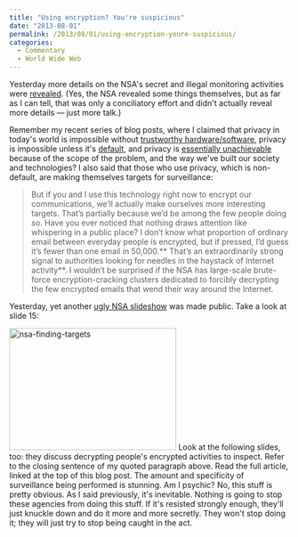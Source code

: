 ```yaml
---
title: "Using encryption? You're suspicious"
date: "2013-08-01"
permalink: /2013/08/01/using-encryption-youre-suspicious/
categories:
  - Commentary
  - World Wide Web
---
```

Yesterday more details on the NSA's secret and illegal monitoring activities were [revealed][1]. (Yes, the NSA revealed some things themselves, but as far as I can tell, that was only a conciliatory effort and didn't actually reveal more details &#8212; just more talk.)

Remember my recent series of blog posts, where I claimed that privacy in today's world is impossible without [trustworthy hardware/software][2], privacy is impossible unless it's [default][3], and privacy is [essentially unachievable][4] because of the scope of the problem, and the way we've built our society and technologies? 
I also said that those who use privacy, which is non-default, are making themselves targets for surveillance:

> But if you and I use this technology right now to encrypt our communications, we’ll actually make ourselves more interesting targets. That’s partially because we’d be among the few people doing so. Have you ever noticed that nothing draws attention like whispering in a public place? I don’t know what proportion of ordinary email between everyday people is encrypted, but if pressed, I’d guess it’s fewer than one email in 50,000.** That’s an extraordinarily strong signal to authorities looking for needles in the haystack of Internet activity**. I wouldn’t be surprised if the NSA has large-scale brute-force encryption-cracking clusters dedicated to forcibly decrypting the few encrypted emails that wend their way around the Internet.

Yesterday, yet another [ugly NSA slideshow][5] was made public. Take a look at slide 15:

[<img src="http://www.xaprb.com/blog/wp-content/uploads/2013/08/nsa-finding-targets-300x219.png" alt="nsa-finding-targets" width="300" height="219" class="aligncenter size-medium wp-image-3242" />][6] 
Look at the following slides, too: they discuss decrypting people's encrypted activities to inspect. Refer to the closing sentence of my quoted paragraph above. Read the full article, linked at the top of this blog post. The amount and specificity of surveillance being performed is stunning. 
Am I psychic? No, this stuff is pretty obvious. As I said previously, it's inevitable. Nothing is going to stop these agencies from doing this stuff. If it's resisted strongly enough, they'll just knuckle down and do it more and more secretly. They won't stop doing it; they will just try to stop being caught in the act.

 [1]: http://www.theguardian.com/world/2013/jul/31/nsa-top-secret-program-online-data
 [2]: http://www.xaprb.com/blog/2013/07/05/without-free-software-and-hardware-privacy-is-impossible/ "Without free software and hardware, privacy is impossible"
 [3]: http://www.xaprb.com/blog/2013/07/06/privacy-is-impossible-unless-its-the-default/ "Privacy is impossible unless it’s the default"
 [4]: http://www.xaprb.com/blog/2013/07/17/email-snooping-is-a-small-fraction-of-the-story/ "Email snooping is a small fraction of the story"
 [5]: http://www.theguardian.com/world/interactive/2013/jul/31/nsa-xkeyscore-program-full-presentation
 [6]: http://www.xaprb.com/blog/wp-content/uploads/2013/08/nsa-finding-targets.png
